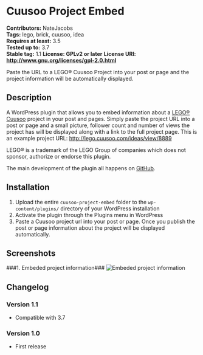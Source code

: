 # Cuusoo Project Embed #

**Contributors:** NateJacobs   
**Tags:** lego, brick, cuusoo, idea  
**Requires at least:** 3.5  
**Tested up to:** 3.7  
**Stable tag:** 1.1 
**License: GPLv2 or later** 
**License URI: http://www.gnu.org/licenses/gpl-2.0.html** 

Paste the URL to a LEGO® Cuusoo Project into your post or page and the project information will be automatically displayed.

## Description ##

A WordPress plugin that allows you to embed information about a [LEGO® Cuusoo](http://lego.cuusoo.com) project in your post and pages. Simply paste the project URL into a post or page and a small picture, follower count and number of views the project has will be displayed along with a link to the full project page. This is an example project URL: http://lego.cuusoo.com/ideas/view/8889

LEGO® is a trademark of the LEGO Group of companies which does not sponsor, authorize or endorse this plugin.

The main development of the plugin all happens on [GitHub](https://github.com/NateJacobs/cuusoo-project-embed).

## Installation ##

1. Upload the entire `cuusoo-project-embed` folder to the `wp-content/plugins/` directory of your WordPress installation
2. Activate the plugin through the Plugins menu in WordPress
3. Paste a Cuusoo project url into your post or page. Once you publish the post or page information about the project will be displayed automatically.

## Screenshots ##
###1. Embeded project information###
![Embeded project information](https://raw.github.com/NateJacobs/cuusoo-project-embed/master/screenshot-1.png)


## Changelog ##

### Version 1.1 ###
*	Compatible with 3.7

### Version 1.0 ###
*	First release
